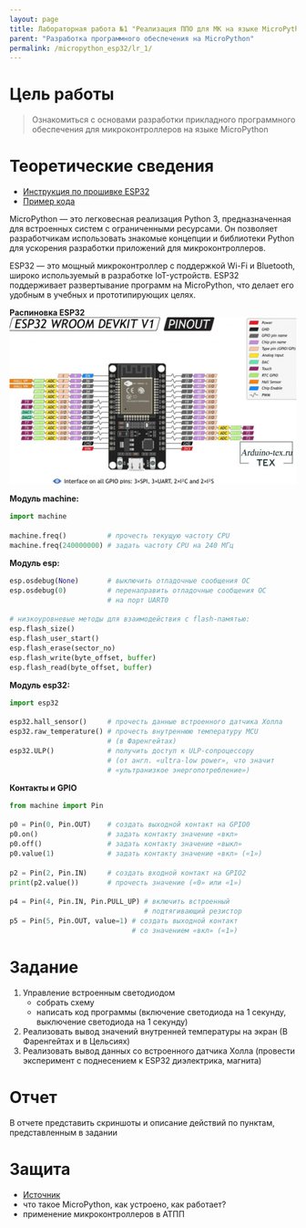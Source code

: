 ```yaml
---
layout: page
title: Лабораторная работа №1 "Реализация ППО для МК на языке MicroPython"
parent: "Разработка программного обеспечения на MicroPython"
permalink: /micropython_esp32/lr_1/
---
```



# Цель работы
> Ознакомиться с основами разработки прикладного программного 
> обеспечения для микроконтроллеров на языке MicroPython

# Теоретические сведения
* [Инструкция по прошивке ESP32](/micropython_esp32/firmware/)
* [Пример кода](../../examples/example_1.md)

MicroPython — это легковесная реализация Python 3, предназначенная для 
встроенных систем с ограниченными ресурсами. 
Он позволяет разработчикам использовать знакомые концепции 
и библиотеки Python для ускорения разработки приложений 
для микроконтроллеров.

ESP32 — это мощный микроконтроллер с поддержкой Wi-Fi и Bluetooth, 
широко используемый в разработке IoT-устройств. 
ESP32 поддерживает развертывание программ на MicroPython, 
что делает его удобным в учебных и прототипирующих целях.

**Распиновка ESP32**\
![Распиновка ESP32](../../static/devboard_pins.jpg)

**Модуль machine:**
```python
import machine

machine.freq()          # прочесть текущую частоту CPU
machine.freq(240000000) # задать частоту CPU на 240 МГц
```
**Модуль esp:**
```python
esp.osdebug(None)       # выключить отладочные сообщения ОС
esp.osdebug(0)          # перенаправить отладочные сообщения ОС
                        # на порт UART0

# низкоуровневые методы для взаимодействия с flash-памятью:
esp.flash_size()
esp.flash_user_start()
esp.flash_erase(sector_no)
esp.flash_write(byte_offset, buffer)
esp.flash_read(byte_offset, buffer)
```
**Модуль esp32:**
```python
import esp32

esp32.hall_sensor()     # прочесть данные встроенного датчика Холла
esp32.raw_temperature() # прочесть внутреннюю температуру MCU
                        # (в Фаренгейтах)
esp32.ULP()             # получить доступ к ULP-сопроцессору
                        # (от англ. «ultra-low power», что значит
                        # «ультранизкое энергопотребление»)
```
**Контакты и GPIO**
```python
from machine import Pin

p0 = Pin(0, Pin.OUT)    # создать выходной контакт на GPIO0
p0.on()                 # задать контакту значение «вкл» 
p0.off()                # задать контакту значение «выкл»
p0.value(1)             # задать контакту значение «вкл» («1»)

p2 = Pin(2, Pin.IN)     # создать входной контакт на GPIO2
print(p2.value())       # прочесть значение («0» или «1»)

p4 = Pin(4, Pin.IN, Pin.PULL_UP) # включить встроенный
                                 # подтягивающий резистор
p5 = Pin(5, Pin.OUT, value=1) # создать выходной контакт
                              # со значением «вкл» («1»)
```

# Задание
1. Управление встроенным светодиодом
    * собрать схему
    * написать код программы (включение светодиода на 1 секунду, выключение светодиода на 1 секунду)
2. Реализовать вывод значений внутренней температуры на экран (В Фаренгейтах и в Цельсиях)
3. Реализовать вывод данных со встроенного датчика Холла 
(провести эксперимент с поднесением к ESP32 диэлектрика, магнита)

# Отчет
В отчете представить скриншоты и описание действий по пунктам, представленным в задании

# Защита
- [Источник](https://habr.com/ru/articles/445936/)
- что такое MicroPython, как устроено, как работает?
- применение микроконтроллеров в АТПП
